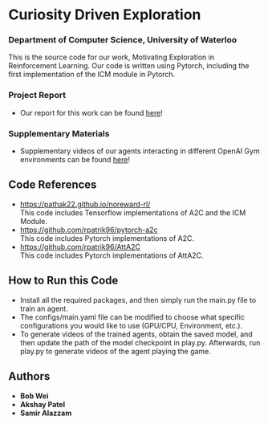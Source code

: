# Curiosity Driven Exploration
### Department of Computer Science, University of Waterloo
This is the source code for our work, Motivating Exploration in Reinforcement Learning. Our code is written using Pytorch, including the first implementation of the ICM module in Pytorch.

### Project Report
- Our report for this work can be found [here](paper/main.pdf)!

### Supplementary Materials
- Supplementary videos of our agents interacting in different OpenAI Gym environments can be found [here](https://drive.google.com/drive/folders/1afjQFvrJse2phQuTrLDE0FhVifQKpM2K?usp=sharing)!

## Code References
- https://pathak22.github.io/noreward-rl/ </br>
This code includes Tensorflow implementations of A2C and the ICM Module.
- https://github.com/rpatrik96/pytorch-a2c </br>
This code includes Pytorch implementations of A2C.
- https://github.com/rpatrik96/AttA2C </br>
This code includes Pytorch implementations of AttA2C.

## How to Run this Code
- Install all the required packages, and then simply run the main.py file to train an agent. 
- The configs/main.yaml file can be modified to choose what specific configurations you would like to use (GPU/CPU, Environment, etc.). 
- To generate videos of the trained agents, obtain the saved model, and then update the path of the model checkpoint in play.py. Afterwards, run play.py to generate videos of the agent playing the game.

## Authors

* **Bob Wei**
* **Akshay Patel**
* **Samir Alazzam**
